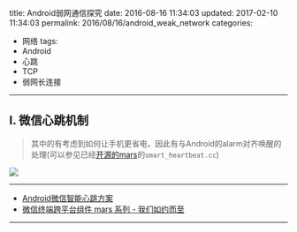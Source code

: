 title: Android弱网通信探究
date: 2016-08-16 11:34:03
updated: 2017-02-10 11:34:03
permalink: 2016/08/16/android_weak_network
categories:
- 网络
tags:
- Android
- 心跳
- TCP
- 弱网长连接

---

## I. 微信心跳机制

> 其中的有考虑到如何让手机更省电，因此有与Android的alarm对齐唤醒的处理(可以参见已经[开源的mars](https://github.com/Tencent/mars)的`smart_heartbeat.cc`)

<!-- more -->

![](/img/android-weak-network-1.png)

---

- [Android微信智能心跳方案](http://mp.weixin.qq.com/s?__biz=MzAwNDY1ODY2OQ==&mid=207243549&idx=1&sn=4ebe4beb8123f1b5ab58810ac8bc5994)
- [微信终端跨平台组件 mars 系列 - 我们如约而至](https://mp.weixin.qq.com/s?__biz=MzAwNDY1ODY2OQ==&mid=2649286451&idx=1&sn=9711761792fe800094efde219fda3cde)

---
